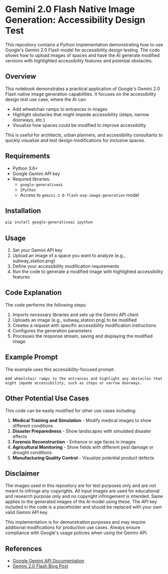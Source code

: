 # Gemini 2.0 Flash Native Image Generation: Accessibility Design Test

This repository contains a Python implementation demonstrating how to use Google's Gemini 2.0 Flash model for accessibility design testing. The code shows how to upload images of spaces and have the AI generate modified versions with highlighted accessibility features and potential obstacles.

## Overview

This notebook demonstrates a practical application of Google's Gemini 2.0 Flash native image generation capabilities. It focuses on the accessibility design test use case, where the AI can:

- Add wheelchair ramps to entrances in images
- Highlight obstacles that might impede accessibility (steps, narrow doorways, etc.)
- Visualize how spaces could be modified to improve accessibility

This is useful for architects, urban planners, and accessibility consultants to quickly visualize and test design modifications for inclusive spaces.

## Requirements

- Python 3.6+
- Google Gemini API key
- Required libraries:
  - `google-generativeai`
  - `IPython`
  - Access to `gemini-2.0-flash-exp-image-generation` model

## Installation

```bash
pip install google-generativeai ipython
```

## Usage

1. Set your Gemini API key
2. Upload an image of a space you want to analyze (e.g., subway_station.png)
3. Define your accessibility modification requirements
4. Run the code to generate a modified image with highlighted accessibility features

## Code Explanation

The code performs the following steps:

1. Imports necessary libraries and sets up the Gemini API client
2. Uploads an image (e.g., subway_station.png) to be modified
3. Creates a request with specific accessibility modification instructions
4. Configures the generation parameters
5. Processes the response stream, saving and displaying the modified image

## Example Prompt

The example uses this accessibility-focused prompt:
```
Add wheelchair ramps to the entrances and highlight any obstacles that might impede accessibility, such as steps or narrow doorways.
```

## Other Potential Use Cases

This code can be easily modified for other use cases including:

1. **Medical Training and Simulation** - Modify medical images to show different conditions
2. **Disaster Preparedness** - Show landscapes with simulated disaster effects
3. **Forensic Reconstruction** - Enhance or age faces in images
4. **Agricultural Monitoring** - Show fields with different pest damage or drought conditions
5. **Manufacturing Quality Control** - Visualize potential product defects

## Disclaimer

The images used in this repository are for test purposes only and are not meant to infringe any copyrights. All input images are used for educational and research purpose only and no copyright infringement is intended. Same applies to the generated images of the AI model using these. The API key included in the code is a placeholder and should be replaced with your own valid Gemini API key.

This implementation is for demonstration purposes and may require additional modifications for production use cases. Always ensure compliance with Google's usage policies when using the Gemini API.

## References

- [Google Gemini API Documentation](https://ai.google.dev/api?lang=python)
- [Gemini 2.0 Flash Blog Post](https://developers.googleblog.com/en/experiment-with-gemini-20-flash-native-image-generation/)

